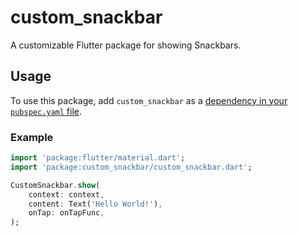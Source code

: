 <!--
This README describes the package. If you publish this package to pub.dev,
this README's contents appear on the landing page for your package.

For information about how to write a good package README, see the guide for
[writing package pages](https://dart.dev/guides/libraries/writing-package-pages).

For general information about developing packages, see the Dart guide for
[creating packages](https://dart.dev/guides/libraries/create-library-packages)
and the Flutter guide for
[developing packages and plugins](https://flutter.dev/developing-packages).
-->
# custom_snackbar

A customizable Flutter package for showing Snackbars.

## Usage

To use this package, add `custom_snackbar` as a [dependency in your `pubspec.yaml` file](https://docs.flutter.dev/development/packages-and-plugins/using-packages).

### Example

```dart
import 'package:flutter/material.dart';
import 'package:custom_snackbar/custom_snackbar.dart';

CustomSnackbar.show(
    context: context,
    content: Text('Hello World!'),
    onTap: onTapFunc,
);
